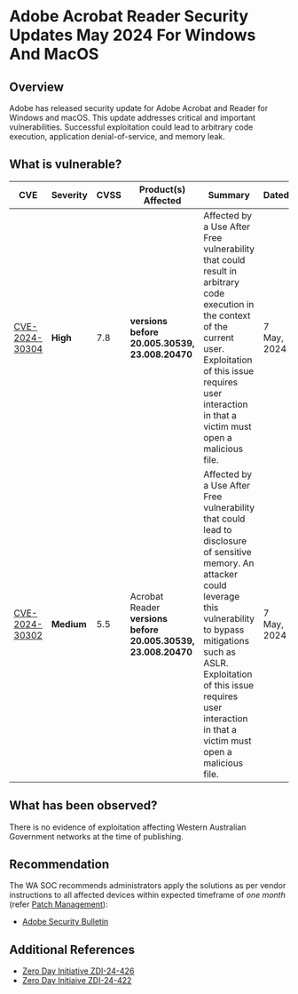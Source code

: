 # Adobe Acrobat Reader Security Updates May 2024 For Windows And MacOS

## Overview

Adobe has released security update for Adobe Acrobat and Reader for Windows and macOS. This update addresses critical and important vulnerabilities. Successful exploitation could lead to arbitrary code execution, application denial-of-service, and memory leak.    

## What is vulnerable?

| CVE  | Severity     | CVSS | Product(s) Affected | Summary | Dated |
| ---- | ------------ | ---- | ------------------- | ------- | ----- |
| [CVE-2024-30304](https://nvd.nist.gov/vuln/detail/CVE-2024-30304) | **High** | 7.8  | **versions before 20.005.30539, 23.008.20470** |  Affected by a Use After Free vulnerability that could result in arbitrary code execution in the context of the current user. Exploitation of this issue requires user interaction in that a victim must open a malicious file. | 7 May, 2024      |
| [CVE-2024-30302](https://nvd.nist.gov/vuln/detail/CVE-2024-30302) | **Medium** | 5.5  |Acrobat Reader **versions before 20.005.30539, 23.008.20470** |  Affected by a Use After Free vulnerability that could lead to disclosure of sensitive memory. An attacker could leverage this vulnerability to bypass mitigations such as ASLR. Exploitation of this issue requires user interaction in that a victim must open a malicious file.| 7 May, 2024      |

## What has been observed?

There is no evidence of exploitation affecting Western Australian Government networks at the time of publishing.

## Recommendation

The WA SOC recommends administrators apply the solutions as per vendor instructions to all affected devices within expected timeframe of *one month* (refer [Patch Management](../guidelines/patch-management.md)):

- [Adobe Security Bulletin](https://helpx.adobe.com/au/security/products/acrobat/apsb24-07.html)

## Additional References

- [Zero Day Initiative ZDI-24-426](https://www.zerodayinitiative.com/advisories/ZDI-24-426/)
- [Zero Day Initiaive ZDI-24-422](https://www.zerodayinitiative.com/advisories/ZDI-24-422/)
